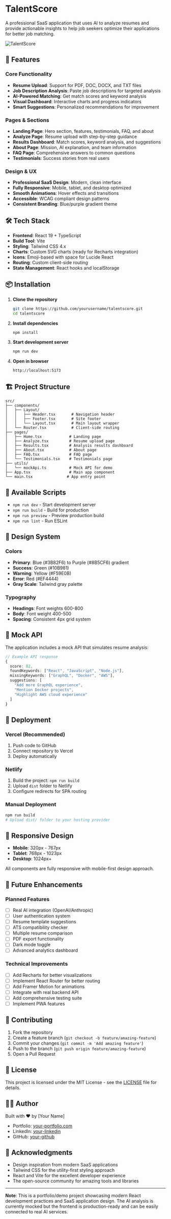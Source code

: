 # TalentScore

A professional SaaS application that uses AI to analyze resumes and provide actionable insights to help job seekers optimize their applications for better job matching.

![TalentScore](https://via.placeholder.com/800x400/4F46E5/FFFFFF?text=TalentScore)

## 🚀 Features

### Core Functionality
- **Resume Upload**: Support for PDF, DOC, DOCX, and TXT files
- **Job Description Analysis**: Paste job descriptions for targeted analysis
- **AI-Powered Matching**: Get match scores and keyword analysis
- **Visual Dashboard**: Interactive charts and progress indicators
- **Smart Suggestions**: Personalized recommendations for improvement

### Pages & Sections
- **Landing Page**: Hero section, features, testimonials, FAQ, and about
- **Analyze Page**: Resume upload with step-by-step guidance
- **Results Dashboard**: Match scores, keyword analysis, and suggestions
- **About Page**: Mission, AI explanation, and team information
- **FAQ Page**: Comprehensive answers to common questions
- **Testimonials**: Success stories from real users

### Design & UX
- **Professional SaaS Design**: Modern, clean interface
- **Fully Responsive**: Mobile, tablet, and desktop optimized
- **Smooth Animations**: Hover effects and transitions
- **Accessible**: WCAG compliant design patterns
- **Consistent Branding**: Blue/purple gradient theme

## 🛠️ Tech Stack

- **Frontend**: React 19 + TypeScript
- **Build Tool**: Vite
- **Styling**: Tailwind CSS 4.x
- **Charts**: Custom SVG charts (ready for Recharts integration)
- **Icons**: Emoji-based with space for Lucide React
- **Routing**: Custom client-side routing
- **State Management**: React hooks and localStorage

## 📦 Installation

1. **Clone the repository**
   ```bash
   git clone https://github.com/yourusername/talentscore.git
   cd talentscore
   ```

2. **Install dependencies**
   ```bash
   npm install
   ```

3. **Start development server**
   ```bash
   npm run dev
   ```

4. **Open in browser**
   ```
   http://localhost:5173
   ```

## 🏗️ Project Structure

```
src/
├── components/
│   ├── Layout/
│   │   ├── Header.tsx       # Navigation header
│   │   ├── Footer.tsx       # Site footer
│   │   └── Layout.tsx       # Main layout wrapper
│   └── Router.tsx           # Client-side routing
├── pages/
│   ├── Home.tsx            # Landing page
│   ├── Analyze.tsx         # Resume upload page
│   ├── Results.tsx         # Analysis results dashboard
│   ├── About.tsx           # About page
│   ├── FAQ.tsx             # FAQ page
│   └── Testimonials.tsx    # Testimonials page
├── utils/
│   └── mockApi.ts          # Mock API for demo
├── App.tsx                 # Main app component
└── main.tsx               # App entry point
```

## 🔧 Available Scripts

- `npm run dev` - Start development server
- `npm run build` - Build for production
- `npm run preview` - Preview production build
- `npm run lint` - Run ESLint

## 🎨 Design System

### Colors
- **Primary**: Blue (#3B82F6) to Purple (#8B5CF6) gradient
- **Success**: Green (#10B981)
- **Warning**: Yellow (#F59E0B)
- **Error**: Red (#EF4444)
- **Gray Scale**: Tailwind gray palette

### Typography
- **Headings**: Font weights 600-800
- **Body**: Font weight 400-500
- **Spacing**: Consistent 4px grid system

## 🤖 Mock API

The application includes a mock API that simulates resume analysis:

```typescript
// Example API response
{
  score: 82,
  foundKeywords: ["React", "JavaScript", "Node.js"],
  missingKeywords: ["GraphQL", "Docker", "AWS"],
  suggestions: [
    "Add more GraphQL experience",
    "Mention Docker projects",
    "Highlight AWS cloud experience"
  ]
}
```

## 🚀 Deployment

### Vercel (Recommended)
1. Push code to GitHub
2. Connect repository to Vercel
3. Deploy automatically

### Netlify
1. Build the project: `npm run build`
2. Upload `dist` folder to Netlify
3. Configure redirects for SPA routing

### Manual Deployment
```bash
npm run build
# Upload dist/ folder to your hosting provider
```

## 📱 Responsive Design

- **Mobile**: 320px - 767px
- **Tablet**: 768px - 1023px
- **Desktop**: 1024px+

All components are fully responsive with mobile-first design approach.

## 🔮 Future Enhancements

### Planned Features
- [ ] Real AI integration (OpenAI/Anthropic)
- [ ] User authentication system
- [ ] Resume template suggestions
- [ ] ATS compatibility checker
- [ ] Multiple resume comparison
- [ ] PDF export functionality
- [ ] Dark mode toggle
- [ ] Advanced analytics dashboard

### Technical Improvements
- [ ] Add Recharts for better visualizations
- [ ] Implement React Router for better routing
- [ ] Add Framer Motion for animations
- [ ] Integrate with real backend API
- [ ] Add comprehensive testing suite
- [ ] Implement PWA features

## 🤝 Contributing

1. Fork the repository
2. Create a feature branch (`git checkout -b feature/amazing-feature`)
3. Commit your changes (`git commit -m 'Add amazing feature'`)
4. Push to the branch (`git push origin feature/amazing-feature`)
5. Open a Pull Request

## 📄 License

This project is licensed under the MIT License - see the [LICENSE](LICENSE) file for details.

## 👨‍💻 Author

Built with ❤️ by [Your Name]

- Portfolio: [your-portfolio.com](https://your-portfolio.com)
- LinkedIn: [your-linkedin](https://linkedin.com/in/your-profile)
- GitHub: [your-github](https://github.com/your-username)

## 🙏 Acknowledgments

- Design inspiration from modern SaaS applications
- Tailwind CSS for the utility-first styling approach
- React and Vite for the excellent developer experience
- The open-source community for amazing tools and libraries

---

**Note**: This is a portfolio/demo project showcasing modern React development practices and SaaS application design. The AI analysis is currently mocked but the frontend is production-ready and can be easily connected to real AI services.
